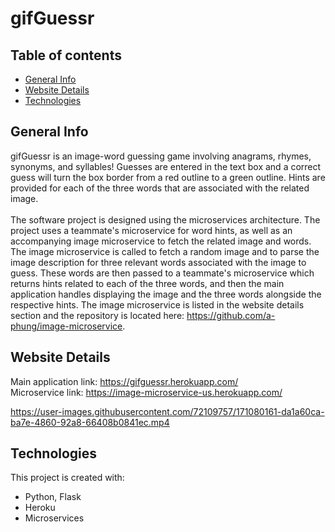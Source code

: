 # gifGuessr

## Table of contents
* [General Info](#general-info)
* [Website Details](#website-details)
* [Technologies](#technologies)

## General Info
gifGuessr is an image-word guessing game involving anagrams, rhymes, synonyms, and syllables! Guesses are entered in the text box and a correct guess will turn the box border from a red outline to a green outline. Hints are provided for each of the three words that are associated with the related image.\
\
The software project is designed using the microservices architecture. The project uses a teammate's microservice for word hints, as well as an accompanying image microservice to fetch the related image and words. The image microservice is called to fetch a random image and to parse the image description for three relevant words associated with the image to guess. These words are then passed to a teammate's microservice which returns hints related to each of the three words, and then the main application handles displaying the image and the three words alongside the respective hints. The image microservice is listed in the website details section and the repository is located here: https://github.com/a-phung/image-microservice.

## Website Details
Main application link: https://gifguessr.herokuapp.com/
\
Microservice link: https://image-microservice-us.herokuapp.com/

https://user-images.githubusercontent.com/72109757/171080161-da1a60ca-ba7e-4860-92a8-66408b0841ec.mp4

## Technologies
This project is created with:
* Python, Flask
* Heroku
* Microservices
	
